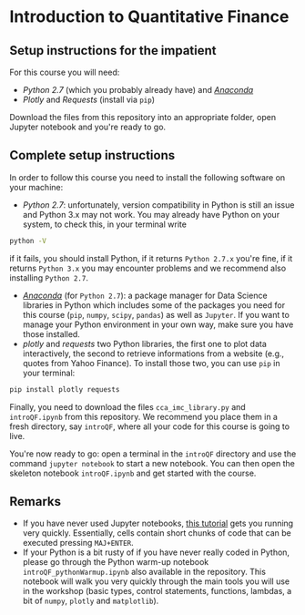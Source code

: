 # Introduction to Quantitative Finance

## Setup instructions for the impatient

For this course you will need:

* *Python 2.7* (which you probably already have) and [*Anaconda*](https://docs.continuum.io/anaconda/install)
* *Plotly* and *Requests* (install via `pip`)

Download the files from this repository into an appropriate folder, open Jupyter notebook and you're ready to go.

## Complete setup instructions

In order to follow this course you need to install the following software on
your machine:

* *Python 2.7*: unfortunately, version compatibility in Python is still an issue
and  Python 3.x may not work. You may already have Python on your system, to check this, in your terminal write

```bash
python -V
```

if it fails, you should install Python, if it returns `Python 2.7.x` you're fine, if it returns `Python 3.x` you may encounter problems and we recommend also installing `Python 2.7`.

* [*Anaconda*](https://docs.continuum.io/anaconda/install) (for `Python 2.7`):
a package manager for Data Science libraries in Python which includes some of the packages you need for
this course (`pip`, `numpy`, `scipy`, `pandas`) as well as `Jupyter`. If you want to manage your
Python environment in your own way, make sure you have those installed.
* *plotly* and *requests* two Python libraries, the first one to plot data interactively, the second to retrieve informations from a website (e.g., quotes from Yahoo Finance). To install those two, you can use `pip` in your terminal:

```bash
pip install plotly requests
```

Finally, you need to download the files `cca_imc_library.py` and `introQF.ipynb` from this repository.
We recommend you place them in a fresh directory, say `introQF`, where all your code for this course is going to live.

You're now ready to go: open a terminal in the `introQF` directory and use the command `jupyter notebook` to start a new notebook. You can then open the skeleton notebook `introQF.ipynb` and get started with the course.

## Remarks

* If you have never used Jupyter notebooks, [this tutorial](http://jupyter.readthedocs.io/en/latest/running.html) gets you running very quickly. Essentially, cells contain short chunks of code that can be executed pressing `MAJ+ENTER`.
* If your Python is a bit rusty of if you have never really coded in Python, please go through the Python warm-up notebook `introQF_pythonWarmup.ipynb` also available in the repository. This notebook will walk you very quickly through the main tools you will use in the workshop (basic types, control statements, functions, lambdas, a bit of `numpy`, `plotly` and `matplotlib`).

